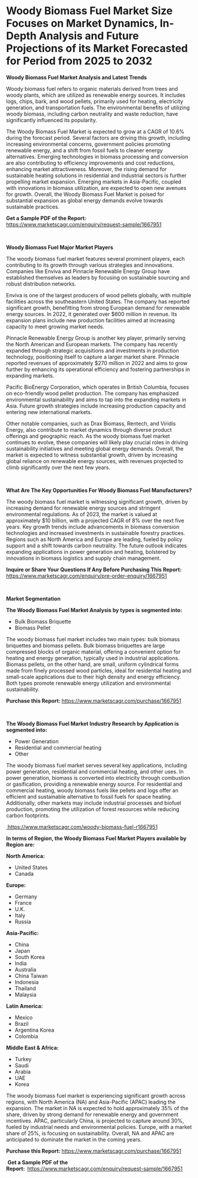 <p><h1>Woody Biomass Fuel Market Size Focuses on Market Dynamics, In-Depth Analysis and Future Projections of its Market Forecasted for Period from 2025 to 2032</h1></p><p><strong>Woody Biomass Fuel Market Analysis and Latest Trends</strong></p>
<p><p>Woody biomass fuel refers to organic materials derived from trees and woody plants, which are utilized as renewable energy sources. It includes logs, chips, bark, and wood pellets, primarily used for heating, electricity generation, and transportation fuels. The environmental benefits of utilizing woody biomass, including carbon neutrality and waste reduction, have significantly influenced its popularity.</p><p>The Woody Biomass Fuel Market is expected to grow at a CAGR of 10.6% during the forecast period. Several factors are driving this growth, including increasing environmental concerns, government policies promoting renewable energy, and a shift from fossil fuels to cleaner energy alternatives. Emerging technologies in biomass processing and conversion are also contributing to efficiency improvements and cost reductions, enhancing market attractiveness. Moreover, the rising demand for sustainable heating solutions in residential and industrial sectors is further propelling market expansion. Emerging markets in Asia-Pacific, coupled with innovations in biomass utilization, are expected to open new avenues for growth. Overall, the Woody Biomass Fuel Market is poised for substantial expansion as global energy demands evolve towards sustainable practices.</p></p>
<p><strong>Get a Sample PDF of the Report:&nbsp;</strong> <a href="https://www.marketscagr.com/enquiry/request-sample/1667951?utm_campaign=1126&utm_medium=2&utm_source=Github&utm_content=ia&utm_term=17042025&utm_id=woody-biomass-fuel">https://www.marketscagr.com/enquiry/request-sample/1667951</a></p>
<p>&nbsp;</p>
<p><strong>Woody Biomass Fuel Major Market Players</strong></p>
<p><p>The woody biomass fuel market features several prominent players, each contributing to its growth through various strategies and innovations. Companies like Enviva and Pinnacle Renewable Energy Group have established themselves as leaders by focusing on sustainable sourcing and robust distribution networks.</p><p>Enviva is one of the largest producers of wood pellets globally, with multiple facilities across the southeastern United States. The company has reported significant growth, benefitting from strong European demand for renewable energy sources. In 2022, it generated over $600 million in revenue. Its expansion plans include new production facilities aimed at increasing capacity to meet growing market needs.</p><p>Pinnacle Renewable Energy Group is another key player, primarily serving the North American and European markets. The company has recently expanded through strategic acquisitions and investments in production technology, positioning itself to capture a larger market share. Pinnacle reported revenues of approximately $270 million in 2022 and aims to grow further by enhancing its operational efficiency and fostering partnerships in expanding markets.</p><p>Pacific BioEnergy Corporation, which operates in British Columbia, focuses on eco-friendly wood pellet production. The company has emphasized environmental sustainability and aims to tap into the expanding markets in Asia. Future growth strategies include increasing production capacity and entering new international markets.</p><p>Other notable companies, such as Drax Biomass, Rentech, and Viridis Energy, also contribute to market dynamics through diverse product offerings and geographic reach. As the woody biomass fuel market continues to evolve, these companies will likely play crucial roles in driving sustainability initiatives and meeting global energy demands. Overall, the market is expected to witness substantial growth, driven by increasing global reliance on renewable energy sources, with revenues projected to climb significantly over the next few years.</p></p>
<p>&nbsp;</p>
<p><strong>What Are The Key Opportunities For Woody Biomass Fuel Manufacturers?</strong></p>
<p><p>The woody biomass fuel market is witnessing significant growth, driven by increasing demand for renewable energy sources and stringent environmental regulations. As of 2023, the market is valued at approximately $10 billion, with a projected CAGR of 8% over the next five years. Key growth trends include advancements in biomass conversion technologies and increased investments in sustainable forestry practices. Regions such as North America and Europe are leading, fueled by policy support and a shift towards carbon neutrality. The future outlook indicates expanding applications in power generation and heating, bolstered by innovations in biomass logistics and supply chain management.</p></p>
<p><strong>Inquire or Share Your Questions If Any Before Purchasing This Report:</strong> <a href="https://www.marketscagr.com/enquiry/pre-order-enquiry/1667951?utm_campaign=1126&utm_medium=2&utm_source=Github&utm_content=ia&utm_term=17042025&utm_id=woody-biomass-fuel">https://www.marketscagr.com/enquiry/pre-order-enquiry/1667951</a></p>
<p>&nbsp;</p>
<p><strong>Market Segmentation</strong></p>
<p><strong>The Woody Biomass Fuel Market Analysis by types is segmented into:</strong></p>
<p><ul><li>Bulk Biomass Briquette</li><li>Biomass Pellet</li></ul></p>
<p><p>The woody biomass fuel market includes two main types: bulk biomass briquettes and biomass pellets. Bulk biomass briquettes are large compressed blocks of organic material, offering a convenient option for heating and energy generation, typically used in industrial applications. Biomass pellets, on the other hand, are small, uniform cylindrical forms made from finely processed wood particles, ideal for residential heating and small-scale applications due to their high density and energy efficiency. Both types promote renewable energy utilization and environmental sustainability.</p></p>
<p><strong>Purchase this Report:&nbsp;</strong><a href="https://www.marketscagr.com/purchase/1667951?utm_campaign=1126&utm_medium=2&utm_source=Github&utm_content=ia&utm_term=17042025&utm_id=woody-biomass-fuel">https://www.marketscagr.com/purchase/1667951</a></p>
<p>&nbsp;</p>
<p><strong>The Woody Biomass Fuel Market Industry Research by Application is segmented into:</strong></p>
<p><ul><li>Power Generation</li><li>Residential and commercial heating</li><li>Other</li></ul></p>
<p><p>The woody biomass fuel market serves several key applications, including power generation, residential and commercial heating, and other uses. In power generation, biomass is converted into electricity through combustion or gasification, providing a renewable energy source. For residential and commercial heating, woody biomass fuels like pellets and logs offer an efficient and sustainable alternative to fossil fuels for space heating. Additionally, other markets may include industrial processes and biofuel production, promoting the utilization of forest resources while reducing carbon footprints.</p></p>
<p><a href="https://www.marketscagr.com/woody-biomass-fuel-r1667951?utm_campaign=1126&utm_medium=2&utm_source=Github&utm_content=ia&utm_term=17042025&utm_id=woody-biomass-fuel">&nbsp;https://www.marketscagr.com/woody-biomass-fuel-r1667951</a></p>
<p><strong>In terms of Region, the Woody Biomass Fuel Market Players available by Region are:</strong></p>
<p>
    <p> <strong> North America: </strong>
        <ul>
            <li>United States</li>
            <li>Canada</li>
        </ul>
        </p> 
    <p> <strong> Europe: </strong>
        <ul>
            <li>Germany</li>
            <li>France</li>
            <li>U.K.</li>
            <li>Italy</li>
            <li>Russia</li>
        </ul>
        </p> 
    <p> <strong> Asia-Pacific: </strong>
        <ul>
            <li>China</li>
            <li>Japan</li>
            <li>South Korea</li>
            <li>India</li>
            <li>Australia</li>
            <li>China Taiwan</li>
            <li>Indonesia</li>
            <li>Thailand</li>
            <li>Malaysia</li>
        </ul>
        </p> 
    <p> <strong> Latin America: </strong>
        <ul>
            <li>Mexico</li>
            <li>Brazil</li>
            <li>Argentina Korea</li>
            <li>Colombia</li>
        </ul>
        </p> 
    <p> <strong> Middle East & Africa: </strong>
        <ul>
            <li>Turkey</li>
            <li>Saudi</li>
            <li>Arabia</li>
            <li>UAE</li>
            <li>Korea</li>
        </ul>
    </p>
    </p>
<p><p>The woody biomass fuel market is experiencing significant growth across regions, with North America (NA) and Asia-Pacific (APAC) leading the expansion. The market in NA is expected to hold approximately 35% of the share, driven by strong demand for renewable energy and government incentives. APAC, particularly China, is projected to capture around 30%, fueled by industrial needs and environmental policies. Europe, with a market share of 25%, is focusing on sustainability. Overall, NA and APAC are anticipated to dominate the market in the coming years.</p></p>
<p><strong>Purchase this Report: </strong><a href="https://www.marketscagr.com/purchase/1667951?utm_campaign=1126&utm_medium=2&utm_source=Github&utm_content=ia&utm_term=17042025&utm_id=woody-biomass-fuel">https://www.marketscagr.com/purchase/1667951</a></p>
<p>&nbsp;<strong>Get a Sample PDF of the Report:&nbsp;&nbsp;</strong><a href="https://www.marketscagr.com/enquiry/request-sample/1667951?utm_campaign=1126&utm_medium=2&utm_source=Github&utm_content=ia&utm_term=17042025&utm_id=woody-biomass-fuel">https://www.marketscagr.com/enquiry/request-sample/1667951</a></p>
<p><strong></strong></p>
<p><p></p><p></p><p></p></p>